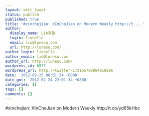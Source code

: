 ```yaml
---
layout: aktt_tweet
status: publish
published: true
title: '#xinchejian: XInCheJian on Modern Weekly http://t....'
author:
  display_name: Lio李欧
  login: lionello
  email: lio@lunesu.com
  url: http://lunesu.com/
author_login: lionello
author_email: lio@lunesu.com
author_url: http://lunesu.com/
wordpress_id: 6877
wordpress_url: http://twitter-173165700804919296
date: '2012-02-25 06:01:34 +0800'
date_gmt: '2012-02-24 22:01:34 +0800'
categories: []
tags: []
comments: []
---
```

<p>#xinchejian: XInCheJian on Modern Weekly http://t.co/yd65kHbc</p>
